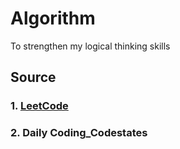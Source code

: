 # Algorithm
To strengthen my logical thinking skills

## Source
### 1. [LeetCode](https://leetcode.com/)

### 2. Daily Coding_Codestates
